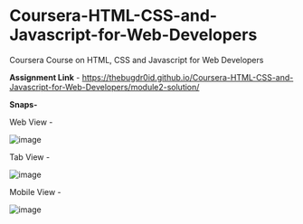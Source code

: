 # Coursera-HTML-CSS-and-Javascript-for-Web-Developers
Coursera Course on HTML, CSS and Javascript for Web Developers



<strong>Assignment Link</strong> - https://thebugdr0id.github.io/Coursera-HTML-CSS-and-Javascript-for-Web-Developers/module2-solution/



<strong>Snaps-</strong>

Web View -

![image](https://user-images.githubusercontent.com/25388441/127960947-bdb2ed1a-3df1-49fd-a426-5e86f7cee236.png)

Tab View -

![image](https://user-images.githubusercontent.com/25388441/127961037-3fe634c9-473a-4d73-b354-ece249c53560.png)


Mobile View -

![image](https://user-images.githubusercontent.com/25388441/127961005-b8d78244-805d-4887-a906-0b8267b433ae.png)
